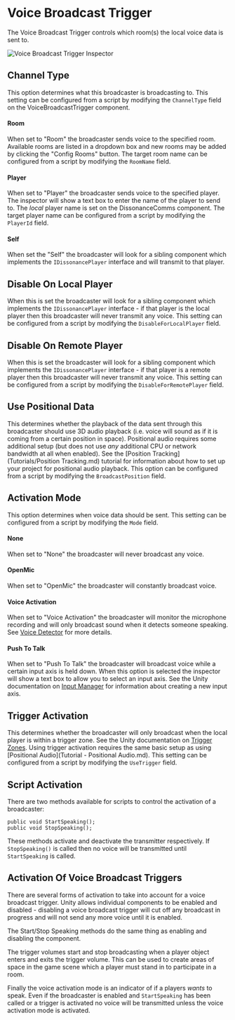 # Voice Broadcast Trigger

The Voice Broadcast Trigger controls which room(s) the local voice data is sent to.

![Voice Broadcast Trigger Inspector](/images/VoiceBroadcastTrigger_Overview.png "Voice Broadcast Trigger Inspector")

## Channel Type

This option determines what this broadcaster is broadcasting to. This setting can be configured from a script by modifying the `ChannelType` field on the VoiceBroadcastTrigger component.

#### Room

When set to "Room" the broadcaster sends voice to the specified room. Available rooms are listed in a dropdown box and new rooms may be added by clicking the "Config Rooms" button. The target room name can be configured from a script by modifying the `RoomName` field.

#### Player

When set to "Player" the broadcaster sends voice to the specified player. The inspector will show a text box to enter the name of the player to send to. The *local* player name is set on the DissonanceComms component. The target player name can be configured from a script by modifying the `PlayerId` field.

#### Self

When set the "Self" the broadcaster will look for a sibling component which implements the `IDissonancePlayer` interface and will transmit to that player.

## Disable On Local Player

When this is set the broadcaster will look for a sibling component which implements the `IDissonancePlayer` interface - if that player is the local player then this broadcaster will never transmit any voice. This setting can be configured from a script by modifying the `DisableForLocalPlayer` field.

## Disable On Remote Player

When this is set the broadcaster will look for a sibling component which implements the `IDissonancePlayer` interface - if that player is a remote player then this broadcaster will never transmit any voice. This setting can be configured from a script by modifying the `DisableForRemotePlayer` field.

## Use Positional Data

This determines whether the playback of the data sent through this broadcaster should use 3D audio playback (i.e. voice will sound as if it is coming from a certain position in space). Positional audio requires some additional setup (but does not use *any* additional CPU or network bandwidth at all when enabled). See the [Position Tracking](Tutorials/Position Tracking.md) tutorial for information about how to set up your project for positional audio playback. This option can be configured from a script by modifying the `BroadcastPosition` field.

## Activation Mode

This option determines when voice data should be sent. This setting can be configured from a script by modifying the `Mode` field.

#### None

When set to "None" the broadcaster will never broadcast any voice.

#### OpenMic

When set to "OpenMic" the broadcaster will constantly broadcast voice.

#### Voice Activation

When set to "Voice Activation" the broadcaster will monitor the microphone recording and will only broadcast sound when it detects someone speaking. See [Voice Detector](Reference/Audio/VAD.md) for more details.

#### Push To Talk

When set to "Push To Talk" the broadcaster will broadcast voice while a certain input axis is held down. When this option is selected the inspector will show a text box to allow you to select an input axis. See the Unity documentation on [Input Manager](https://docs.unity3d.com/Manual/class-InputManager.html) for information about creating a new input axis.

## Trigger Activation

This determines whether the broadcaster will only broadcast when the local player is within a trigger zone. See the Unity documentation on [Trigger Zones](https://unity3d.com/learn/tutorials/topics/physics/colliders-triggers). Using trigger activation requires the same basic setup as using [Positional Audio](Tutorial - Positional Audio.md). This setting can be configured from a script by modifying the `UseTrigger` field.

## Script Activation

There are two methods available for scripts to control the activation of a broadcaster:

```
public void StartSpeaking();
public void StopSpeaking();
```

These methods activate and deactivate the transmitter respectively. If `StopSpeaking()` is called then no voice will be transmitted until `StartSpeaking` is called.

## Activation Of Voice Broadcast Triggers

There are several forms of activation to take into account for a voice broadcast trigger. Unity allows individual components to be enabled and disabled - disabling a voice broadcast trigger will cut off any broadcast in progress and will not send any more voice until it is enabled.

The Start/Stop Speaking methods do the same thing as enabling and disabling the component.

The trigger volumes start and stop broadcasting when a player object enters and exits the trigger volume. This can be used to create areas of space in the game scene which a player must stand in to participate in a room.

Finally the voice activation mode is an indicator of if a players *wants* to speak. Even if the broadcaster is enabled and `StartSpeaking` has been called or a trigger is activated no voice will be transmitted unless the voice activation mode is activated.